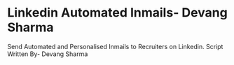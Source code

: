 # Linkedin Automated Inmails- Devang Sharma
 Send Automated and Personalised Inmails to Recruiters on Linkedin. Script Written By- Devang Sharma
